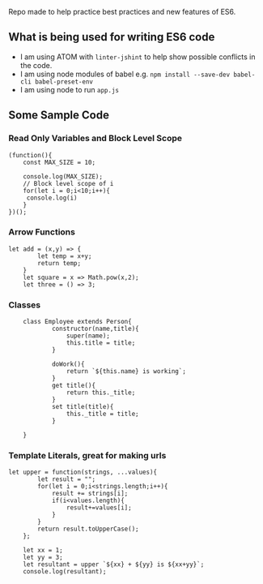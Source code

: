 Repo made to help practice best practices and new features of ES6.

## What is being used for writing ES6 code
* I am using ATOM with `linter-jshint` to help show possible conflicts in the code.
* I am using node modules of babel e.g. `npm install --save-dev babel-cli babel-preset-env`
* I am using node to run `app.js`

## Some Sample Code

### Read Only Variables and Block Level Scope
```
(function(){
	const MAX_SIZE = 10;

	console.log(MAX_SIZE);
	// Block level scope of i
	for(let i = 0;i<10;i++){
	 console.log(i)
	}
})();
```

### Arrow Functions

```
let add = (x,y) => {
		let temp = x+y;
		return temp;
	}
	let square = x => Math.pow(x,2);
	let three = () => 3;

```

### Classes

```
	class Employee extends Person{
			constructor(name,title){
				super(name);
				this.title = title;
			}

			doWork(){
				return `${this.name} is working`;
			}
			get title(){
				return this._title;
			}
			set title(title){
				this._title = title;
			}

	}
```

### Template Literals, great for making urls

```
let upper = function(strings, ...values){
		let result = "";
		for(let i = 0;i<strings.length;i++){
			result += strings[i];
			if(i<values.length){
				result+=values[i];
			}
		}
		return result.toUpperCase();
	};

	let xx = 1;
	let yy = 3;
	let resultant = upper `${xx} + ${yy} is ${xx+yy}`;
	console.log(resultant);

```
